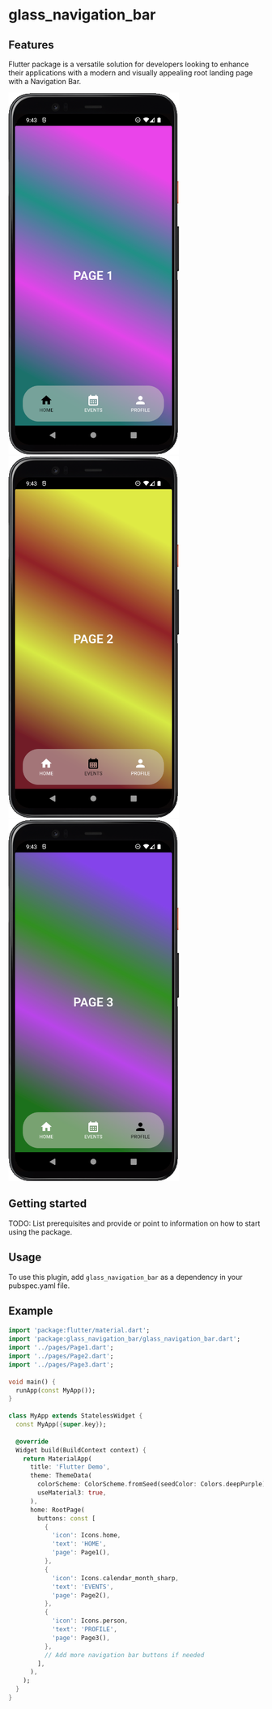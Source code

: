 <!--
This README describes the package. If you publish this package to pub.dev,
this README's contents appear on the landing page for your package.

For information about how to write a good package README, see the guide for
[writing package pages](https://dart.dev/guides/libraries/writing-package-pages).

For general information about developing packages, see the Dart guide for
[creating packages](https://dart.dev/guides/libraries/create-library-packages)
and the Flutter guide for
[developing packages and plugins](https://flutter.dev/developing-packages).
-->

# glass_navigation_bar



## Features

Flutter package is a versatile solution for developers looking to enhance their applications with a modern and visually appealing root landing page with a Navigation Bar.

<td>
<img src="https://github.com/vikram-vikky2002/glass_navigation_bar/blob/main/assets/Screenshot%202024-01-06%20214330.png?raw=true">
<img src="https://github.com/vikram-vikky2002/glass_navigation_bar/blob/main/assets/Screenshot%202024-01-06%20214338.png?raw=true">
<img src="https://github.com/vikram-vikky2002/glass_navigation_bar/blob/main/assets/Screenshot%202024-01-06%20214342.png?raw=true">
</td>

## Getting started

TODO: List prerequisites and provide or point to information on how to
start using the package.

## Usage

To use this plugin, add `glass_navigation_bar` as a dependency in your pubspec.yaml file.

## Example

```dart
import 'package:flutter/material.dart';
import 'package:glass_navigation_bar/glass_navigation_bar.dart';
import '../pages/Page1.dart';
import '../pages/Page2.dart';
import '../pages/Page3.dart';

void main() {
  runApp(const MyApp());
}

class MyApp extends StatelessWidget {
  const MyApp({super.key});

  @override
  Widget build(BuildContext context) {
    return MaterialApp(
      title: 'Flutter Demo',
      theme: ThemeData(
        colorScheme: ColorScheme.fromSeed(seedColor: Colors.deepPurple),
        useMaterial3: true,
      ),
      home: RootPage(
        buttons: const [
          {
            'icon': Icons.home,
            'text': 'HOME',
            'page': Page1(),
          },
          {
            'icon': Icons.calendar_month_sharp,
            'text': 'EVENTS',
            'page': Page2(),
          },
          {
            'icon': Icons.person,
            'text': 'PROFILE',
            'page': Page3(),
          },
          // Add more navigation bar buttons if needed
        ],
      ),
    );
  }
}


```

